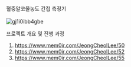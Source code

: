 혈중알코올농도 간접 측정기
<br></br>
![gj1i0ibb4gbe](https://github.com/JeongCheolLee/memoir-JeongCheolLee/assets/85550653/c96af386-067a-48cc-9958-e649ceef8113)


프로젝트 개요 및 진행 과정
1. https://www.mem0ir.com/JeongCheolLee/50
2. https://www.mem0ir.com/JeongCheolLee/52
3. https://www.mem0ir.com/JeongCheolLee/55

